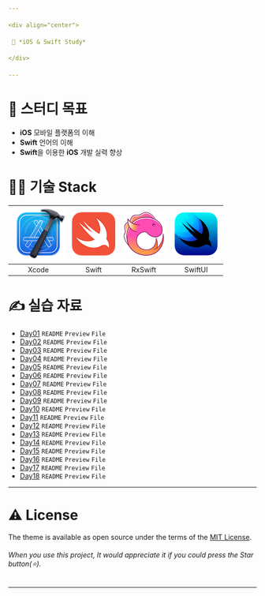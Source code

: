 ```yaml
---

<div align="center">

 💜 *iOS & Swift Study*

</div>

---
```


# 🧐 스터디 목표
- **iOS** 모바일 플랫폼의 이해  
- **Swift** 언어의 이해  
- **Swift**을 이용한 **iOS** 개발 실력 향상  

# 👨‍💻 기술 Stack
| ![xc] | ![sw] | ![rxsw] | ![swui] |
| :---: | :---: | :-----: | :-----: |
| Xcode | Swift | RxSwift | SwiftUI |

# ✍️ 실습 자료
- [Day01](https://github.com/DCherish/iOS_N_Swift/tree/main/Day01) `README` `Preview` `File`  
- [Day02](https://github.com/DCherish/iOS_N_Swift/tree/main/Day02) `README` `Preview` `File`  
- [Day03](https://github.com/DCherish/iOS_N_Swift/tree/main/Day03) `README` `Preview` `File`  
- [Day04](https://github.com/DCherish/iOS_N_Swift/tree/main/Day04) `README` `Preview` `File`  
- [Day05](https://github.com/DCherish/iOS_N_Swift/tree/main/Day05) `README` `Preview` `File`  
- [Day06](https://github.com/DCherish/iOS_N_Swift/tree/main/Day06) `README` `Preview` `File`  
- [Day07](https://github.com/DCherish/iOS_N_Swift/tree/main/Day07) `README` `Preview` `File`  
- [Day08](https://github.com/DCherish/iOS_N_Swift/tree/main/Day08) `README` `Preview` `File`  
- [Day09](https://github.com/DCherish/iOS_N_Swift/tree/main/Day09) `README` `Preview` `File`  
- [Day10](https://github.com/DCherish/iOS_N_Swift/tree/main/Day10) `README` `Preview` `File`  
- [Day11](https://github.com/DCherish/iOS_N_Swift/tree/main/Day11) `README` `Preview` `File`  
- [Day12](https://github.com/DCherish/iOS_N_Swift/tree/main/Day12) `README` `Preview` `File`  
- [Day13](https://github.com/DCherish/iOS_N_Swift/tree/main/Day13) `README` `Preview` `File`  
- [Day14](https://github.com/DCherish/iOS_N_Swift/tree/main/Day14) `README` `Preview` `File`  
- [Day15](https://github.com/DCherish/iOS_N_Swift/tree/main/Day15) `README` `Preview` `File`  
- [Day16](https://github.com/DCherish/iOS_N_Swift/tree/main/Day16) `README` `Preview` `File`  
- [Day17](https://github.com/DCherish/iOS_N_Swift/tree/main/Day17) `README` `Preview` `File`  
- [Day18](https://github.com/DCherish/iOS_N_Swift/tree/main/Day18) `README` `Preview` `File`  

---

# ⚠️ License
The theme is available as open source under the terms of the [MIT License](https://github.com/DCherish/iOS_N_Swift/blob/main/LICENSE).  
###### *When you use this project, It would appreciate it if you could press the Star button*(⭐).

---

<!-- Stack Icon Refernces -->

[xc]: /image/xcode.png
[sw]: /image/swift.png
[rxsw]: /image/rxswift.png
[swui]: /image/swiftui.png